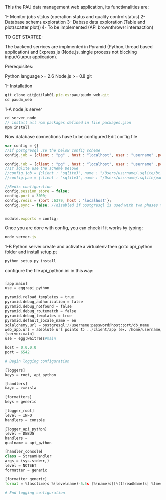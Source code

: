 This the PAU data management web application, its functionalities are:

1-  Monitor jobs status (operation status and quality control status)
2-  Database schema exploration
3-  Dabase data exploration (Table and plot(scatter plot))
4- To be implemented (API brownthrower interaaction)

TO GET STARTED:

The backend services are implmented in Pyramid (Python, thread based application) 
and Express.js (Node.js, single process not blocking Input/Output application).

Prerequisites:

Python language >= 2.6
Node.js >= 0.8
git

1- Installation

```javascript
git clone git@gitlab01.pic.es:pau/paudm_web.git
cd paudm_web
```

1-A node.js server

```javascript
cd server_node
// install all npm packages defined in file packages.json
npm install
```

Now database connections have to be configured
Edit config file

```javascript
var config = {}
//if postgresql use the below config scheme
config.job = {client : "pg" , host : "localhost", user : "username" ,port : 5432, password : 'secret', name : 'db_name'}

config.job = {client : "pg" , host : "localhost", user : "username" ,port : 5432, password : 'secret', name : 'db_name'}
//if sqlite use the scheme belowe
//config.job = {client : "sqlite3", name : "/Users/username/.sqlite/bt.db"};
//config.pau = {client : "sqlite3", name : "/Users/username/.sqlite/paudm.db"};

//Redis configuration
config.session_store = false;
config.port = 3000;
config.redis = {port :6379, host : 'localhost'};
config.sync = false; //disabled if postgresql is used with two phases transacti$


module.exports = config;

```

Once you are done with config, you can check if it works by typing:

```javascript
node server.js
```

1-B Python server
create and activate a virtualenv then
go to api_python folder and install setup.pt

```python
python setup.py install
```

configure the file api_python.ini in this way:

```python

[app:main]
use = egg:api_python

pyramid.reload_templates = true
pyramid.debug_authorization = false
pyramid.debug_notfound = false
pyramid.debug_routematch = false
pyramid.debug_templates = true
pyramid.default_locale_name = en
sqlalchemy.url = postgresql://username:password@host:port/db_name
web_app.url = absolute url pointo to ../client/app (ex. /home/username/paudm_db/client/app)
[server:main]
use = egg:waitress#main

host = 0.0.0.0
port = 6542

# Begin logging configuration

[loggers]
keys = root, api_python

[handlers]
keys = console

[formatters]
keys = generic

[logger_root]
level = INFO
handlers = console

[logger_api_python]
level = DEBUG
handlers =
qualname = api_python

[handler_console]
class = StreamHandler
args = (sys.stderr,)
level = NOTSET
formatter = generic

[formatter_generic]
format = %(asctime)s %(levelname)-5.5s [%(name)s][%(threadName)s] %(message)s

# End logging configuration
```